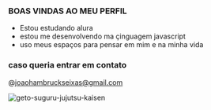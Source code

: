 ### BOAS VINDAS AO MEU PERFIL

- Estou estudando alura
- estou me desenvolvendo ma çinguagem javascript
- uso meus espaços para pensar em mim e na minha vida

### caso queria entrar em contato 

@joaohambruckseixas@gmail.com


![geto-suguru-jujutsu-kaisen](https://github.com/user-attachments/assets/bf9706c7-c66d-4691-b26d-9ef5dc85329c)

